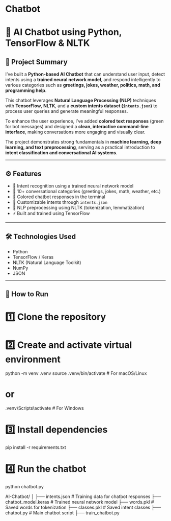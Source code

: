 # Chatbot
# 🤖 AI Chatbot using Python, TensorFlow & NLTK

## 🧠 Project Summary
I’ve built a **Python-based AI Chatbot** that can understand user input, detect intents using a **trained neural network model**, and respond intelligently to various categories such as **greetings, jokes, weather, politics, math, and programming help**.  

This chatbot leverages **Natural Language Processing (NLP)** techniques with **TensorFlow**, **NLTK**, and a **custom intents dataset (`intents.json`)** to process user queries and generate meaningful responses.  

To enhance the user experience, I’ve added **colored text responses** (green for bot messages) and designed a **clean, interactive command-line interface**, making conversations more engaging and visually clear.  

The project demonstrates strong fundamentals in **machine learning, deep learning, and text preprocessing**, serving as a practical introduction to **intent classification and conversational AI systems**.

---

## ⚙️ Features
- 🧩 Intent recognition using a trained neural network model  
- 💬 10+ conversational categories (greetings, jokes, math, weather, etc.)  
- 🌈 Colored chatbot responses in the terminal  
- 📁 Customizable intents through `intents.json`  
- 🧠 NLP preprocessing using NLTK (tokenization, lemmatization)  
- ⚡ Built and trained using TensorFlow  

---

## 🛠️ Technologies Used
- Python  
- TensorFlow / Keras  
- NLTK (Natural Language Toolkit)  
- NumPy  
- JSON  

---

## 🚀 How to Run


# 1️⃣ Clone the repository


# 2️⃣ Create and activate virtual environment
python -m venv .venv
source .venv/bin/activate  # For macOS/Linux
# or
.venv\Scripts\activate     # For Windows

# 3️⃣ Install dependencies
pip install -r requirements.txt

# 4️⃣ Run the chatbot
python chatbot.py

AI-Chatbot/
│
├── intents.json           # Training data for chatbot responses
├── chatbot_model.keras    # Trained neural network model
├── words.pkl              # Saved words for tokenization
├── classes.pkl            # Saved intent classes
├── chatbot.py             # Main chatbot script
├── train_chatbot.py 
